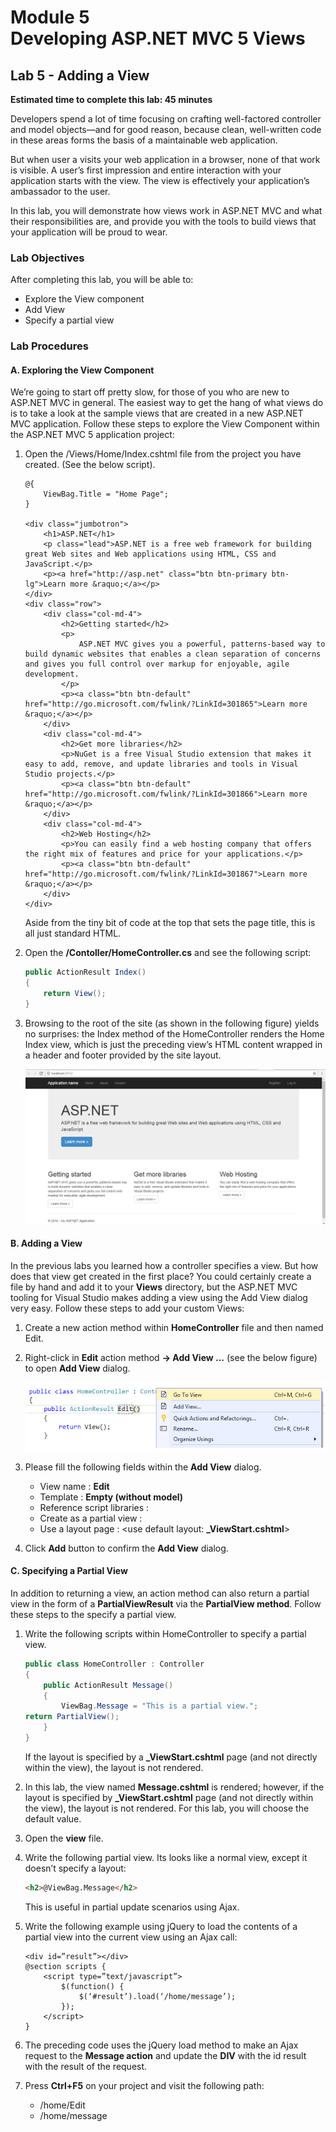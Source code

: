 # Module 5 <br> Developing ASP.NET MVC 5 Views

## Lab 5 - Adding a View

**Estimated time to complete this lab: 45 minutes**

Developers spend a lot of time focusing on crafting well-factored controller and model objects—and for good reason, because clean, well-written code in these areas forms the basis of a maintainable web application.

But when user a visits your web application in a browser, none of that work is visible. A user’s first impression and entire interaction with your application starts with the view. The view is effectively your application’s ambassador to the user.

In this lab, you will demonstrate how views work in ASP.NET MVC and what their responsibilities are, and provide you with the tools to build views that your application will be proud to wear.

### Lab Objectives

After completing this lab, you will be able to:

-	Explore the View component
-	Add View
-	Specify a partial view

### Lab Procedures

#### A.	Exploring the View Component

We’re going to start off pretty slow, for those of you who are new to ASP.NET MVC in general. The easiest way to get the hang of what views do is to take a look at the sample views that are created in a new ASP.NET MVC application. Follow these steps to explore the View Component within the ASP.NET MVC 5 application project:

1.	Open the /Views/Home/Index.cshtml file from the project you have created. (See the below script).

    ``` Razor
    @{
        ViewBag.Title = "Home Page";
    }

    <div class="jumbotron">
        <h1>ASP.NET</h1>
        <p class="lead">ASP.NET is a free web framework for building great Web sites and Web applications using HTML, CSS and JavaScript.</p>
        <p><a href="http://asp.net" class="btn btn-primary btn-lg">Learn more &raquo;</a></p>
    </div>
    <div class="row">
        <div class="col-md-4">
            <h2>Getting started</h2>
            <p>
                ASP.NET MVC gives you a powerful, patterns-based way to build dynamic websites that enables a clean separation of concerns and gives you full control over markup for enjoyable, agile development.
            </p>
            <p><a class="btn btn-default" href="http://go.microsoft.com/fwlink/?LinkId=301865">Learn more &raquo;</a></p>
        </div>
        <div class="col-md-4">
            <h2>Get more libraries</h2>
            <p>NuGet is a free Visual Studio extension that makes it easy to add, remove, and update libraries and tools in Visual Studio projects.</p>
            <p><a class="btn btn-default" href="http://go.microsoft.com/fwlink/?LinkId=301866">Learn more &raquo;</a></p>
        </div>
        <div class="col-md-4">
            <h2>Web Hosting</h2>
            <p>You can easily find a web hosting company that offers the right mix of features and price for your applications.</p>
            <p><a class="btn btn-default" href="http://go.microsoft.com/fwlink/?LinkId=301867">Learn more &raquo;</a></p>
        </div>
    </div>
    ```

    Aside from the tiny bit of code at the top that sets the page title, this is all just standard HTML.

2.	Open the **/Contoller/HomeController.cs** and see the following script:

    ``` cs
    public ActionResult Index()
    {
        return View();
    }
    ```

3.	Browsing to the root of the site (as shown in the following figure) yields no surprises: the Index method of the HomeController renders the Home Index view, which is just the preceding view’s HTML content wrapped in a header and footer provided by the site layout.

    ![](_/L05-1.png)

#### B.	Adding a View

In the previous labs you learned how a controller specifies a view. But how does that view get created in the first place? You could certainly create a file by hand and add it to your **Views** directory, but the ASP.NET MVC tooling for Visual Studio makes adding a view using the Add View dialog very easy. Follow these steps to add your custom Views:

1.	Create a new action method within **HomeController** file and then named Edit.
2.	Right-click in **Edit** action method **&rarr; Add View ...** (see the below figure) to open **Add View** dialog.

    ![](_/L05-2.png)

3.	Please fill the following fields within the **Add View** dialog.
    -	View name		            : **Edit**
    -	Template			        : **Empty (without model)**
    -	Reference script libraries	: <use default layout> 
    -	Create as a partial view 	: <use default value>
    -	Use a layout page		    : <use default layout: **\_ViewStart.cshtml**>

4.	Click **Add** button to confirm the **Add View** dialog.

#### C.	Specifying a Partial View 

In addition to returning a view, an action method can also return a partial view in the form of a **PartialViewResult** via the **PartialView method**. Follow these steps to the specify a partial view.

1.	Write the following scripts within HomeController to specify a partial view.

    ``` cs
    public class HomeController : Controller
    {
        public ActionResult Message()
        {
            ViewBag.Message = "This is a partial view.";
    return PartialView();
        }
    }
    ```

    If the layout is specified by a **\_ViewStart.cshtml** page (and not directly within the view), the layout is not rendered.

2.	In this lab, the view named **Message.cshtml** is rendered; however, if the layout is specified by **\_ViewStart.cshtml** page (and not directly within the view), the layout is not rendered. For this lab, you will choose the default value.

3.	Open the **view** file.

4.	Write the following partial view. Its looks like a normal view, except it doesn’t specify a layout:

    ``` HTML
    <h2>@ViewBag.Message</h2>
    ```
    
    This is useful in partial update scenarios using Ajax.

5.	Write the following example using jQuery to load the contents of a partial view into the current view using an Ajax call:

    ``` Razor
    <div id=”result”></div>
    @section scripts {
        <script type=”text/javascript”>
            $(function() {
                $(‘#result’).load(‘/home/message’);
            });
        </script>
    }
    ```

6.	The preceding code uses the jQuery load method to make an Ajax request to the **Message action** and update the **DIV** with the id result with the result of the request.

7.	Press **Ctrl+F5** on your project and visit the following path:
    -	/home/Edit
    -	/home/message

